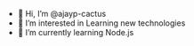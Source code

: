 - 👋 Hi, I’m @ajayp-cactus
- 👀 I’m interested in Learning new technologies
- 🌱 I’m currently learning Node.js

<!---
ajayp-cactus/ajayp-cactus is a ✨ special ✨ repository because its `README.md` (this file) appears on your GitHub profile.
You can click the Preview link to take a look at your changes.
--->
